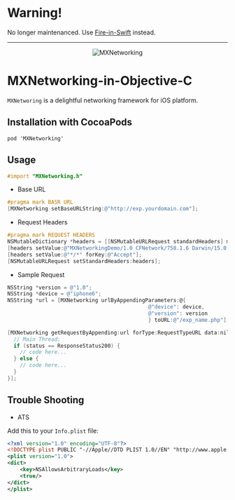 # Warning!

No longer maintenanced. Use [Fire-in-Swift](https://github.com/Meniny/Fire-in-Swift) instead.

***

<center>
<img src="https://ooo.0o0.ooo/2017/04/21/58f9127a0d66e.jpg" alt="MXNetworking">
</center>

# MXNetworking-in-Objective-C

`MXNetworing` is a delightful networking framework for iOS platform.

## Installation with CocoaPods

```
pod 'MXNetworking'
```

## Usage

```objective-c
#import "MXNetworking.h"
```

* Base URL

```objective-c
#pragma mark BASR URL
[MXNetworking setBaseURLString:@"http://exp.yourdomain.com"];
```

* Request Headers

```objective-c
#pragma mark REQUEST HEADERS
NSMutableDictionary *headers = [[NSMutableURLRequest standardHeaders] mutableCopy];
[headers setValue:@"MXNetworkingDemo/1.0 CFNetwork/758.1.6 Darwin/15.0.0" forKey:@"User-Agent"];
[headers setValue:@"*/*" forKey:@"Accept"];
[NSMutableURLRequest setStandardHeaders:headers];
```

* Sample Request

```objective-c
NSString *version = @"1.0";
NSString *device = @"iphone6";
NSString *url = [MXNetworking urlByAppendingParameters:@{
                                             @"device": device,
                                             @"version": version
                                             } toURL:@"/exp_name.php"];

[MXNetworking getRequestByAppending:url forType:RequestTypeURL data:nil callback:^(ResponseStatus status, id responseObject, NSError *error) {
  // Main Thread:
  if (status == ResponseStatus200) {
    // code here...
  } else {
    // code here...
  }
}];
```

## Trouble Shooting

* ATS

Add this to your `Info.plist` file:

```xml
<?xml version="1.0" encoding="UTF-8"?>
<!DOCTYPE plist PUBLIC "-//Apple//DTD PLIST 1.0//EN" "http://www.apple.com/DTDs/PropertyList-1.0.dtd">
<plist version="1.0">
<dict>
	<key>NSAllowsArbitraryLoads</key>
	<true/>
</dict>
</plist>
```
